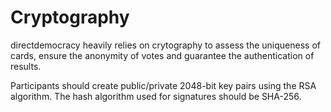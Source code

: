 # Cryptography

directdemocracy heavily relies on crytography to assess the uniqueness of cards, ensure the anonymity of votes and guarantee the
authentication of results.

Participants should create public/private 2048-bit key pairs using the RSA algorithm.
The hash algorithm used for signatures should be SHA-256.

